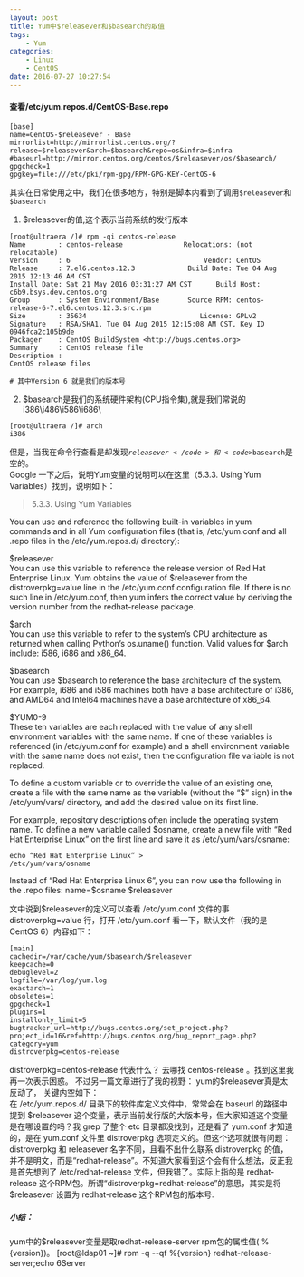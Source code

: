 ```yaml
---
layout: post
title: Yum中$releasever和$basearch的取值
tags: 
    - Yum
categories: 
    - Linux
    - CentOS
date: 2016-07-27 10:27:54
---
```


#### 查看/etc/yum.repos.d/CentOS-Base.repo

```
[base]
name=CentOS-$releasever - Base
mirrorlist=http://mirrorlist.centos.org/?release=$releasever&arch=$basearch&repo=os&infra=$infra
#baseurl=http://mirror.centos.org/centos/$releasever/os/$basearch/
gpgcheck=1
gpgkey=file:///etc/pki/rpm-gpg/RPM-GPG-KEY-CentOS-6
```

<p>其实在日常使用之中，我们在很多地方，特别是脚本内看到了调用<code>$releasever</code>和<code>$basearch</code></p>

1. $releasever的值,这个表示当前系统的发行版本

```
[root@ultraera /]# rpm -qi centos-release
Name        : centos-release               Relocations: (not relocatable)
Version     : 6                                 Vendor: CentOS
Release     : 7.el6.centos.12.3             Build Date: Tue 04 Aug 2015 12:13:46 AM CST
Install Date: Sat 21 May 2016 03:31:27 AM CST      Build Host: c6b9.bsys.dev.centos.org
Group       : System Environment/Base       Source RPM: centos-release-6-7.el6.centos.12.3.src.rpm
Size        : 35634                            License: GPLv2
Signature   : RSA/SHA1, Tue 04 Aug 2015 12:15:08 AM CST, Key ID 0946fca2c105b9de
Packager    : CentOS BuildSystem <http://bugs.centos.org>
Summary     : CentOS release file
Description :
CentOS release files

# 其中Version 6 就是我们的版本号
```

2. $basearch是我们的系统硬件架构(CPU指令集),就是我们常说的i386\i486\i586\i686\

```
[root@ultraera /]# arch
i386
```
但是，当我在命令行查看是却发现<code>$releasever</code>和<code>$basearch</code>是空的。
<br>
Google 一下之后，说明Yum变量的说明可以在这里（5.3.3. Using Yum Variables）找到，说明如下：
>5.3.3. Using Yum Variables

You can use and reference the following built-in variables in yum commands and in all Yum configuration files (that is, /etc/yum.conf and all .repo files in the /etc/yum.repos.d/ directory):

$releasever<br>
You can use this variable to reference the release version of Red Hat Enterprise Linux. Yum obtains the value of $releasever from the distroverpkg=value line in the /etc/yum.conf configuration file. If there is no such line in /etc/yum.conf, then yum infers the correct value by deriving the version number from the redhat-release package.

$arch<br>
You can use this variable to refer to the system’s CPU architecture as returned when calling Python’s os.uname() function. Valid values for $arch include: i586, i686 and x86_64.

$basearch<br>
You can use $basearch to reference the base architecture of the system. For example, i686 and i586 machines both have a base architecture of i386, and AMD64 and Intel64 machines have a base architecture of x86_64.

$YUM0-9<br>
These ten variables are each replaced with the value of any shell environment variables with the same name. If one of these variables is referenced (in /etc/yum.conf for example) and a shell environment variable with the same name does not exist, then the configuration file variable is not replaced.

To define a custom variable or to override the value of an existing one, create a file with the same name as the variable (without the “$” sign) in the /etc/yum/vars/ directory, and add the desired value on its first line.

For example, repository descriptions often include the operating system name. To define a new variable called $osname, create a new file with “Red Hat Enterprise Linux” on the first line and save it as /etc/yum/vars/osname:

<code>echo “Red Hat Enterprise Linux” > /etc/yum/vars/osname</code>

Instead of “Red Hat Enterprise Linux 6”, you can now use the following in the .repo files: name=$osname $releasever

文中说到$releasever的定义可以查看 /etc/yum.conf 文件的事distroverpkg=value 行，打开 /etc/yum.conf 看一下，默认文件（我的是CentOS 6）内容如下：

```
[main]
cachedir=/var/cache/yum/$basearch/$releasever
keepcache=0
debuglevel=2
logfile=/var/log/yum.log
exactarch=1
obsoletes=1
gpgcheck=1
plugins=1
installonly_limit=5
bugtracker_url=http://bugs.centos.org/set_project.php?project_id=16&ref=http://bugs.centos.org/bug_report_page.php?category=yum
distroverpkg=centos-release
```

distroverpkg=centos-release 代表什么？ 去哪找 centos-release 。找到这里我再一次表示困惑。
不过另一篇文章进行了我的视野： yum的$releasever真是太反动了， 关键内空如下：<br>
在 /etc/yum.repos.d/ 目录下的软件库定义文件中，常常会在 baseurl 的路径中提到 $releasever 这个变量，表示当前发行版的大版本号，但大家知道这个变量是在哪设置的吗？我 grep 了整个 etc 目录都没找到，还是看了 yum.conf 才知道的，是在 yum.conf 文件里 distroverpkg 选项定义的。但这个选项就很有问题：<br>
distroverpkg 和 releasever 名字不同，且看不出什么联系
distroverpkg 的值，并不是明文，而是“redhat-release”。不知道大家看到这个会有什么想法，反正我是首先想到了 /etc/redhat-release 文件，但我错了。实际上指的是 redhat-release 这个RPM包。所谓“distroverpkg=redhat-release”的意思，其实是将 $releasever 设置为 redhat-release 这个RPM包的版本号.

#####  小结：<br>
yum中的$releasever变量是取redhat-release-server rpm包的属性值( %{version})。
[root@ldap01 ~]# rpm -q --qf %{version} redhat-release-server;echo
6Server

